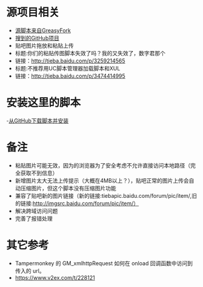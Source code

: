 # 源项目相关
- [源脚本来自GreasyFork](https://greasyfork.org/en/scripts/633-pasteanddragimageintotiebaeditor)
- [搜到的GitHub项目](https://github.com/jaredsohn/userscript/blob/46fcc9811c161584eedc87b49b08a2ee95fae6a0/scripts/1/162380.user.js)
- 贴吧图片拖放和粘贴上传
- 标题:你们的粘贴传图脚本失效了吗？我的又失效了，数字君那个
- 链接：http://tieba.baidu.com/p/3259214565
- 标题:不推荐用UC脚本管理器加载脚本和XUL
- 链接：http://tieba.baidu.com/p/3474414995
# 安装这里的脚本
-[从GitHub下载脚本并安装](https://github.com/shitianshiwa/baidu-tieba-userscript/raw/master/%E8%B4%B4%E5%90%A7%E5%9B%BE%E7%89%87%E6%8B%96%E6%94%BE%E5%92%8C%E7%B2%98%E8%B4%B4%E4%B8%8A%E4%BC%A0/%E8%B4%B4%E5%90%A7%E5%9B%BE%E7%89%87%E6%8B%96%E6%94%BE%E5%92%8C%E7%B2%98%E8%B4%B4%E4%B8%8A%E4%BC%A0.user.js)
# 备注
* 粘贴图片可能无效，因为的浏览器为了安全考虑不允许直接访问本地路径（完全获取不到信息）
* 新增图片太大无法上传提示（大概在4MB以上？），贴吧正常的图片上传会自动压缩图片，但这个脚本没有压缩图片功能
* 兼容了贴吧新的图片链接（新的链接:tiebapic.baidu.com/forum/pic/item/,旧的链接:http://imgsrc.baidu.com/forum/pic/item/）
* 解决跨域访问问题
* 完善了报错处理
# 其它参考
- Tampermonkey 的 GM_xmlhttpRequest 如何在 onload 回调函数中访问到传入的 url。
- https://www.v2ex.com/t/228121
